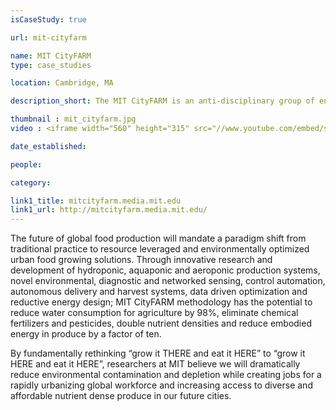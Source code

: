 ```yaml
---
isCaseStudy: true

url: mit-cityfarm

name: MIT CityFARM
type: case_studies

location: Cambridge, MA

description_short: The MIT CityFARM is an anti-disciplinary group of engineers, architects, urban planners, economists and plant scientists exploring and developing high performance urban agricultural systems.

thumbnail : mit_cityfarm.jpg
video : <iframe width="560" height="315" src="//www.youtube.com/embed/sw9rTfrJ2Rs" frameborder="0" allowfullscreen></iframe>

date_established:

people:

category:

link1_title: mitcityfarm.media.mit.edu
link1_url: http://mitcityfarm.media.mit.edu/
---
```


The future of global food production will mandate a paradigm shift from traditional practice to resource leveraged and environmentally optimized urban food growing solutions. Through innovative research and development of hydroponic, aquaponic and aeroponic production systems, novel environmental, diagnostic and networked sensing, control automation, autonomous delivery and harvest systems, data driven optimization and reductive energy design; MIT CityFARM methodology has the potential to reduce water consumption for agriculture by 98%, eliminate chemical fertilizers and pesticides, double nutrient densities and reduce embodied energy in produce by a factor of ten.

By fundamentally rethinking “grow it THERE and eat it HERE” to “grow it HERE and eat it HERE”, researchers at MIT believe we will dramatically reduce environmental contamination and depletion while creating jobs for a rapidly urbanizing global workforce and increasing access to diverse and affordable nutrient dense produce in our future cities.
